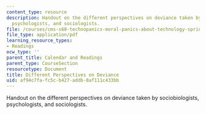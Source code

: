 ```yaml
---
content_type: resource
description: Handout on the different perspectives on deviance taken by sociobiologists,
  psychologists, and sociologists.
file: /courses/cms-s60-technopanics-moral-panics-about-technology-spring-2013/af94c7fafc5cb427addb8af111c433bb_MITCMS_S60S13_DevTheories.pdf
file_type: application/pdf
learning_resource_types:
- Readings
ocw_type: ''
parent_title: Calendar and Readings
parent_type: CourseSection
resourcetype: Document
title: Different Perspectives on Deviance
uid: af94c7fa-fc5c-b427-addb-8af111c433bb
---
```

Handout on the different perspectives on deviance taken by sociobiologists, psychologists, and sociologists.

